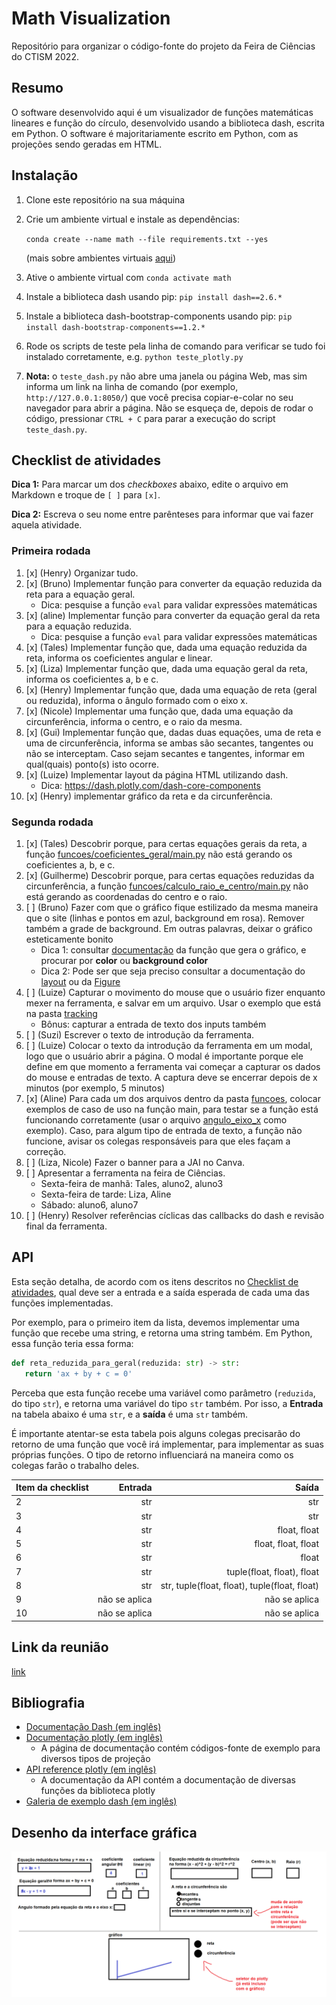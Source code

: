 # Math Visualization

Repositório para organizar o código-fonte do projeto da Feira de Ciências do CTISM 2022.

## Resumo

O software desenvolvido aqui é um visualizador de funções matemáticas lineares e função do círculo, desenvolvido usando 
a biblioteca dash, escrita em Python. O software é majoritariamente escrito em Python, com as projeções sendo geradas 
em HTML.

## Instalação

1. Clone este repositório na sua máquina
2. Crie um ambiente virtual e instale as dependências:

   `conda create --name math --file requirements.txt --yes`

   (mais sobre ambientes virtuais [aqui](
   https://github.com/CTISM-Prof-Henry/pythonEssentials/blob/main/chapters/venvs.md#criando-pela-linha-de-comando))

3. Ative o ambiente virtual com `conda activate math`
4. Instale a biblioteca dash usando pip: `pip install dash==2.6.*`
5. Instale a biblioteca dash-bootstrap-components usando pip: `pip install dash-bootstrap-components==1.2.*`
6. Rode os scripts de teste pela linha de comando para verificar se tudo foi instalado corretamente, e.g. 
   `python teste_plotly.py`
7. **Nota:** o `teste_dash.py` não abre uma janela ou página Web, mas sim
   informa um link na linha de comando (por exemplo, `http://127.0.0.1:8050/`) que você precisa copiar-e-colar no 
   seu navegador para abrir a página. Não se esqueça de, depois de rodar o código, pressionar `CTRL + C` para parar
   a execução do script `teste_dash.py`.

## Checklist de atividades

**Dica 1:** Para marcar um dos _checkboxes_ abaixo, edite o arquivo em Markdown
e troque de `[ ]` para `[x]`.

**Dica 2:** Escreva o seu nome entre parênteses para informar que vai fazer
aquela atividade.

### Primeira rodada

1. [x] (Henry) Organizar tudo.
2. [x] (Bruno) Implementar função para converter da equação reduzida da reta para a equação geral.
      * Dica: pesquise a função `eval` para validar expressões matemáticas
3. [x] (aline) Implementar função para converter da equação geral da reta para a equação reduzida.
      * Dica: pesquise a função `eval` para validar expressões matemáticas
4. [x] (Tales) Implementar função que, dada uma equação reduzida da reta, informa os coeficientes angular e linear.
5. [x] (Liza) Implementar função que, dada uma equação geral da reta, informa os coeficientes a, b e c.
6. [x] (Henry) Implementar função que, dada uma equação de reta (geral ou reduzida), informa o ângulo formado com o eixo x.
7. [x] (Nicole) Implementar uma função que, dada uma equação da circunferência, informa o centro, e o raio da mesma.
8. [x] (Gui) Implementar função que, dadas duas equações, uma de reta e uma de circunferência, informa se ambas são
       secantes, tangentes ou não se interceptam. Caso sejam secantes e tangentes, informar em qual(quais) ponto(s)
       isto ocorre.
9. [x] (Luize) Implementar layout da página HTML utilizando dash.
      * Dica: https://dash.plotly.com/dash-core-components
10. [x] (Henry) implementar gráfico da reta e da circunferência.

### Segunda rodada

1. [x] (Tales) Descobrir porque, para certas equações gerais da reta, a função [funcoes/coeficientes_geral/main.py]() 
       não está gerando os coeficientes a, b, e c.
2. [x] (Guilherme) Descobrir porque, para certas equações reduzidas da circunferência, a função [funcoes/calculo_raio_e_centro/main.py]() 
       não está gerando as coordenadas do centro e o raio.
3. [ ] (Bruno) Fazer com que o gráfico fique estilizado da mesma maneira que o site (linhas e pontos em azul, background 
       em rosa). 
       Remover também a grade de background. Em outras palavras, deixar o gráfico esteticamente bonito
   * Dica 1: consultar [documentação](https://plotly.com/python-api-reference/generated/plotly.graph_objects.Scatter.html) 
            da função que gera o gráfico, e procurar por **color** ou **background color**
   * Dica 2: Pode ser que seja preciso consultar a documentação do 
               [layout](https://plotly.com/python-api-reference/generated/plotly.graph_objects.Layout.html) ou da 
               [Figure](https://plotly.com/python-api-reference/generated/plotly.graph_objects.Figure.html)
4. [ ] (Luize) Capturar o movimento do mouse que o usuário fizer enquanto mexer na ferramenta, e salvar em um arquivo.
       Usar o exemplo que está na pasta [tracking](tracking)
   * Bônus: capturar a entrada de texto dos inputs também
5. [ ] (Suzi) Escrever o texto de introdução da ferramenta.
6. [ ] (Luize) Colocar o texto da introdução da ferramenta em um modal, logo que o usuário abrir a página. O modal é 
       importante porque ele define em que momento a ferramenta vai começar a capturar os dados do mouse e entradas de 
       texto. A captura deve se encerrar depois de x minutos (por exemplo, 5 minutos)
7. [x] (Aline) Para cada um dos arquivos dentro da pasta [funcoes](funcoes), colocar exemplos de caso de uso na função
       main, para testar se a função está funcionando corretamente (usar o arquivo [angulo_eixo_x](funcoes/angulo_eixo_x.py)
       como exemplo). Caso, para algum tipo de entrada de texto, a função não funcione, avisar os colegas responsáveis 
       para que eles façam a correção.
8. [ ] (Liza, Nicole) Fazer o banner para a JAI no Canva.
9. [ ] Apresentar a ferramenta na feira de Ciências. 
   * Sexta-feira de manhã: Tales, aluno2, aluno3
   * Sexta-feira de tarde: Liza, Aline
   * Sábado: aluno6, aluno7
10. [ ] (Henry) Resolver referências cíclicas das callbacks do dash e revisão final da ferramenta.

## API

Esta seção detalha, de acordo com os itens descritos no [Checklist de atividades](#checklist-de-atividades), qual 
deve ser a entrada e a saída esperada de cada uma das funções implementadas.

Por exemplo, para o primeiro item da lista, devemos implementar uma função que recebe uma string, e retorna uma string
também. Em Python, essa função teria essa forma:

```python
def reta_reduzida_para_geral(reduzida: str) -> str:
   return 'ax + by + c = 0'
```

Perceba que esta função recebe uma variável como parâmetro (`reduzida`, do tipo `str`), e retorna uma variável do tipo
`str` também. Por isso, a **Entrada** na tabela abaixo é uma `str`, e a **saída** é uma `str` também.

É importante atentar-se esta tabela pois alguns colegas precisarão do retorno de uma função que você irá implementar,
para implementar as suas próprias funções. O tipo de retorno influenciará na maneira como os colegas farão o trabalho
deles.

| Item da checklist |       Entrada |                                         Saída |
|:------------------|--------------:|----------------------------------------------:|
| 2                 |           str |                                           str |
| 3                 |           str |                                           str |
| 4                 |           str |                                  float, float |
| 5                 |           str |                           float, float, float |
| 6                 |           str |                                         float |
| 7                 |           str |                    tuple(float, float), float |
| 8                 |           str | str, tuple(float, float), tuple(float, float) |
| 9                 | não se aplica |                                 não se aplica |
| 10                | não se aplica |                                 não se aplica |


## Link da reunião 

[link](https://drive.google.com/file/d/1jte5aDalkYnU4661NR-E6pZAd0d8ITp8/view?usp=sharing)

## Bibliografia

* [Documentação Dash (em inglês)](https://dash.plotly.com/)
* [Documentação plotly (em inglês)](https://plotly.com/python/)
   * A página de documentação contém códigos-fonte de exemplo para diversos tipos de projeção
* [API reference plotly (em inglês)](https://plotly.com/python-api-reference/)
   * A documentação da API contém a documentação de diversas funções da biblioteca plotly
* [Galeria de exemplo dash (em inglês)](https://dash-example-index.herokuapp.com/)

## Desenho da interface gráfica

![](imagens/croqui.png)
